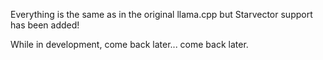 Everything is the same as in the original llama.cpp but Starvector support has been added!

While in development, come back later... come back later.